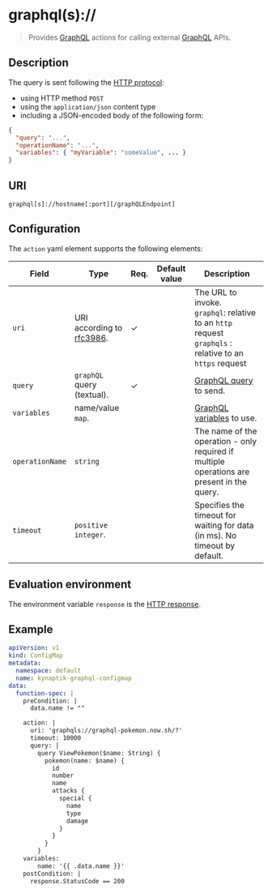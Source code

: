 # graphql(s)://

> Provides [GraphQL][graphql] actions for calling external [GraphQL][graphql] APIs.

## Description

The query is sent following the [HTTP protocol](https://graphql.org/learn/serving-over-http/):

-   using HTTP method `POST`
-   using the `application/json` content type
-   including a JSON-encoded body of the following form:

```json
{
  "query": "...",
  "operationName": "...",
  "variables": { "myVariable": "someValue", ... }
}
```

## URI

`graphql[s]://hostname[:port][/graphQLEndpoint]`

## Configuration

The `action` yaml element supports the following elements: 

| Field | Type | Req. | Default value | Description |
|--------------------------|-------------------------------------------------------------------------------------------------------------------------------------------------------------------------------------|----------|---------------|----------------------------------------------------------------------------|
| `uri` | URI according to [rfc3986](https://www.ietf.org/rfc/rfc3986.txt). | ✓ |  | The URL to invoke.<br/>`graphql`: relative to an `http` request<br/>`graphqls` : relative to an `https` request |
| `query` | `graphQL` query (textual). | ✓ | | [GraphQL query](https://graphql.org/learn/queries/) to send. |
| `variables` | name/value `map`. |  |  | [GraphQL variables](https://graphql.org/learn/queries/#variables) to use. |
| `operationName` | `string` |  |  | The name of the operation - only required if multiple operations are present in the query. |
| `timeout` | `positive integer`. |  |  | Specifies the timeout for waiting for data (in ms). No timeout by default. |

## Evaluation environment

The environment variable `response` is the [HTTP response](https://golang.org/pkg/net/http/#Response).

## Example

```yaml
apiVersion: v1
kind: ConfigMap
metadata:
  namespace: default
  name: kynaptik-graphql-configmap
data:
  function-spec: |
    preCondition: |
      data.name != ""

    action: |
      uri: 'graphqls://graphql-pokemon.now.sh/?'      
      timeout: 10000            
      query: |
        query ViewPokemon($name: String) {
          pokemon(name: $name) {
            id
            number
            name
            attacks {
              special {
                name
                type
                damage
              }
            }
          }
        }
    variables:        
        name: '{{ .data.name }}'        
    postCondition: |
      response.StatusCode == 200
```

[graphql]: https://graphql.org/
